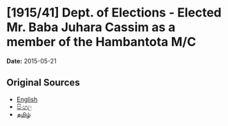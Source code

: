 # [1915/41] Dept. of Elections - Elected Mr. Baba Juhara Cassim as a member of the Hambantota M/C

**Date:** 2015-05-21

## Original Sources

- [English](https://documents.gov.lk/view/extra-gazettes/2015/5/1915-41_E.pdf)
- [සිංහල](https://documents.gov.lk/view/extra-gazettes/2015/5/1915-41_S.pdf)
- [தமிழ்](https://documents.gov.lk/view/extra-gazettes/2015/5/1915-41_T.pdf)

